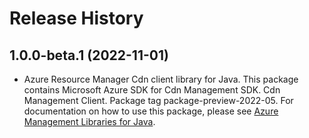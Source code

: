 # Release History

## 1.0.0-beta.1 (2022-11-01)

- Azure Resource Manager Cdn client library for Java. This package contains Microsoft Azure SDK for Cdn Management SDK. Cdn Management Client. Package tag package-preview-2022-05. For documentation on how to use this package, please see [Azure Management Libraries for Java](https://aka.ms/azsdk/java/mgmt).
